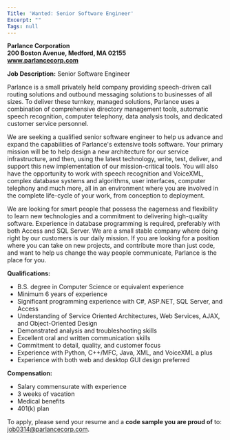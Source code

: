 ```yaml
---
Title: 'Wanted: Senior Software Engineer'
Excerpt: ""
Tags: null
---
```

<p><b>Parlance Corporation      <br /></b><b>200 Boston Avenue</b><b>, Medford, MA 02155      <br /></b><b><a href="http://www.parlancecorp.com/" target="_blank" mce_href="http://www.parlancecorp.com">www.parlancecorp.com</a> </b></p>  <p><b></b></p>  <p><b>Job Description:</b> Senior Software Engineer</p>  <p>Parlance is a small privately held company providing speech-driven call routing solutions and outbound messaging solutions to businesses of all sizes. To deliver these turnkey, managed solutions, Parlance uses a combination of comprehensive directory management tools, automatic speech recognition, computer telephony, data analysis tools, and dedicated customer service personnel.</p>  <p>We are seeking a qualified senior software engineer to help us advance and expand the capabilities of Parlance's extensive tools software. Your primary mission will be to help design a new architecture for our service infrastructure, and then, using the latest technology, write, test, deliver, and support this new implementation of our mission-critical tools. You will also have the opportunity to work with speech recognition and VoiceXML, complex database systems and algorithms, user interfaces, computer telephony and much more, all in an environment where you are involved in the complete life-cycle of your work, from conception to deployment.</p>  <p>We are looking for smart people that possess the eagerness and flexibility to learn new technologies and a commitment to delivering high-quality software. Experience in database programming is required, preferably with both Access and SQL Server. We are a small stable company where doing right by our customers is our daily mission. If you are looking for a position where you can take on new projects, and contribute more than just code, and want to help us change the way people communicate, Parlance is the place for you.</p>  <p><b>Qualifications:</b></p>  <ul>   <li>B.S. degree in Computer Science or equivalent experience </li>    <li>Minimum 6 years of experience </li>    <li>Significant programming experience with C#, ASP.NET, SQL Server, and Access </li>    <li>Understanding of Service Oriented Architectures, Web Services, AJAX, and Object-Oriented Design </li>    <li>Demonstrated analysis and troubleshooting skills </li>    <li>Excellent oral and written communication skills </li>    <li>Commitment to detail, quality, and customer focus </li>    <li>Experience with Python, C++/MFC, Java, XML, and VoiceXML a plus </li>    <li>Experience with both web and desktop GUI design preferred </li> </ul>  <p><b>Compensation:</b></p>  <ul>   <li>Salary commensurate with experience </li>    <li>3 weeks of vacation </li>    <li>Medical benefits </li>    <li>401(k) plan </li> </ul>  <p>To apply, please send your resume and a <b>code sample you are proud of</b> to: <a href="mailto:job0314@parlancecorp.com" mce_href="mailto:job0314@parlancecorp.com">job0314@parlancecorp.com</a>.</p>